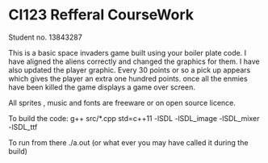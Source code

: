# CI123 Refferal CourseWork

Student no. 13843287

This is a basic space invaders game built using your boiler plate code. I have aligned the aliens correctly and changed the graphics for them. I have also updated the player graphic.
Every 30 points or so a pick up appears which gives the player an extra one hundred points. once all the enmies have been killed the game displays a game over screen.

All sprites , music and fonts are freeware or on open source licence.


To build the code: g++ src/*.cpp std=c++11 -lSDL -lSDL_image -lSDL_mixer -lSDL_ttf

To run from there ./a.out (or what ever you may have called it during the build)